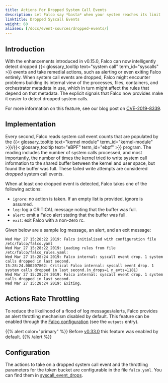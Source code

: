 ```yaml
---
title: Actions For Dropped System Call Events
description: Let Falco say *basta* when your system reaches its limit
linktitle: Dropped Syscall Events
weight: 60
aliases: [/docs/event-sources/dropped-events/]
---
```

## Introduction

With the enhancements introduced in v0.15.0, Falco can now intelligently detect dropped {{< glossary_tooltip text="system call" term_id="syscalls" >}} events and take remedial actions, such as alerting or even exiting Falco entirely. When system call events are dropped, Falco might encounter problems building its internal view of the processes, files, containers, and orchestrator metadata in use, which in turn might affect the rules that depend on that metadata. The explicit signals that Falco now provides make it easier to detect dropped system calls.

For more information on this feature, see our blog post on [CVE-2019-8339](https://sysdig.com/blog/cve-2019-8339-falco-vulnerability/).

## Implementation

Every second, Falco reads system call event counts that are populated by the {{< glossary_tooltip text="kernel module" term_id="kernel-module" >}}/{{< glossary_tooltip text="eBPF" term_id="ebpf" >}} program. The reading includes the number of system calls processed, and most importantly, the number of times the kernel tried to write system call information to the shared buffer between the kernel and user space, but found the buffer was full. These failed write attempts are considered *dropped* system call events.

When at least one dropped event is detected, Falco takes one of the following actions:

* `ignore`: no action is taken. If an empty list is provided, ignore is assumed.
* `log`: log a CRITICAL message noting that the buffer was full.
* `alert`: emit a Falco alert stating that the buffer was full.
* `exit`: exit Falco with a non-zero rc.

Given below are a sample log message, an alert, and an exit message:

```
Wed Mar 27 15:28:22 2019: Falco initialized with configuration file /etc/falco/falco.yaml
Wed Mar 27 15:28:22 2019: Loading rules from file /etc/falco/falco_rules.yaml:
Wed Mar 27 15:28:24 2019: Falco internal: syscall event drop. 1 system calls dropped in last second.
15:28:24.000207862: Critical Falco internal: syscall event drop. 1 system calls dropped in last second.(n_drops=1 n_evts=1181)
Wed Mar 27 15:28:24 2019: Falco internal: syscall event drop. 1 system calls dropped in last second.
Wed Mar 27 15:28:24 2019: Exiting.
```

## Actions Rate Throttling

To reduce the likelihood of a flood of log messages/alerts, Falco provides an alert throttling mechanism disabled by default. This feature can be enabled through the [Falco configuration](/docs/reference/daemon/config-options/) (see the `outputs` entry). 

{{% alert color="primary" %}}
Before [v0.33.0](/blog/falco-0-33-0/) this feature was enabled by default.
{{% /alert %}}

## Configuration

The actions to take on a dropped system call event and the throttling parameters for the token bucket are configurable in the file `falco.yaml`. You can find them in [syscall_event_drops](/docs/reference/daemon/config-options/).
